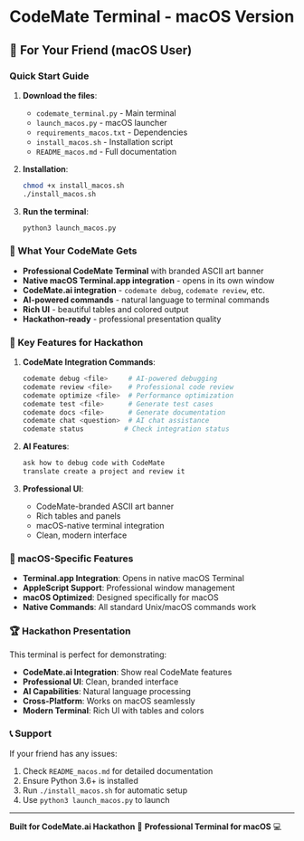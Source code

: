 # CodeMate Terminal - macOS Version

## 🎯 For Your Friend (macOS User)

### Quick Start Guide

1. **Download the files**:
   - `codemate_terminal.py` - Main terminal
   - `launch_macos.py` - macOS launcher
   - `requirements_macos.txt` - Dependencies
   - `install_macos.sh` - Installation script
   - `README_macos.md` - Full documentation

2. **Installation**:
   ```bash
   chmod +x install_macos.sh
   ./install_macos.sh
   ```

3. **Run the terminal**:
   ```bash
   python3 launch_macos.py
   ```

### 🚀 What Your CodeMate Gets

- **Professional CodeMate Terminal** with branded ASCII art banner
- **Native macOS Terminal.app integration** - opens in its own window
- **CodeMate.ai integration** - `codemate debug`, `codemate review`, etc.
- **AI-powered commands** - natural language to terminal commands
- **Rich UI** - beautiful tables and colored output
- **Hackathon-ready** - professional presentation quality

### 🎨 Key Features for Hackathon

1. **CodeMate Integration Commands**:
   ```bash
   codemate debug <file>     # AI-powered debugging
   codemate review <file>    # Professional code review
   codemate optimize <file>  # Performance optimization
   codemate test <file>      # Generate test cases
   codemate docs <file>      # Generate documentation
   codemate chat <question>  # AI chat assistance
   codemate status          # Check integration status
   ```

2. **AI Features**:
   ```bash
   ask how to debug code with CodeMate
   translate create a project and review it
   ```

3. **Professional UI**:
   - CodeMate-branded ASCII art banner
   - Rich tables and panels
   - macOS-native terminal integration
   - Clean, modern interface

### 📱 macOS-Specific Features

- **Terminal.app Integration**: Opens in native macOS Terminal
- **AppleScript Support**: Professional window management
- **macOS Optimized**: Designed specifically for macOS
- **Native Commands**: All standard Unix/macOS commands work

### 🏆 Hackathon Presentation

This terminal is perfect for demonstrating:
- **CodeMate.ai Integration**: Show real CodeMate features
- **Professional UI**: Clean, branded interface
- **AI Capabilities**: Natural language processing
- **Cross-Platform**: Works on macOS seamlessly
- **Modern Terminal**: Rich UI with tables and colors

### 📞 Support

If your friend has any issues:
1. Check `README_macos.md` for detailed documentation
2. Ensure Python 3.6+ is installed
3. Run `./install_macos.sh` for automatic setup
4. Use `python3 launch_macos.py` to launch

---

**Built for CodeMate.ai Hackathon** 🚀
**Professional Terminal for macOS** 💻

